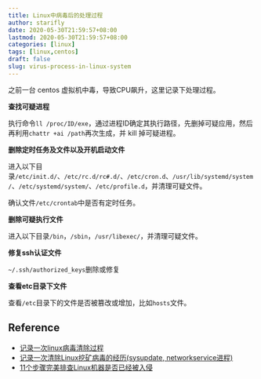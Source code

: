 ```yaml
---
title: Linux中病毒后的处理过程
author: starifly
date: 2020-05-30T21:59:57+08:00
lastmod: 2020-05-30T21:59:57+08:00
categories: [linux]
tags: [linux,centos]
draft: false
slug: virus-process-in-linux-system
---
```


之前一台 centos 虚拟机中毒，导致CPU飙升，这里记录下处理过程。

**查找可疑进程**

执行命令`ll /proc/ID/exe`，通过进程ID确定其执行路径，先删掉可疑应用，然后再利用`chattr +ai /path`再次生成，并 kill 掉可疑进程。

**删除定时任务及文件以及开机启动文件**

进入以下目录`/etc/init.d/`、`/etc/rc.d/rc#.d/`、`/etc/cron.d`、`/usr/lib/systemd/system/`、`/etc/systemd/system/`、`/etc/profile.d`，并清理可疑文件。

确认文件`/etc/crontab`中是否有定时任务。

**删除可疑执行文件**

进入以下目录`/bin`，`/sbin`，`/usr/libexec/`，并清理可疑文件。

**修复ssh认证文件**

`~/.ssh/authorized_keys`删除或修复

**查看etc目录下文件**

查看`/etc`目录下的文件是否被篡改或增加，比如`hosts`文件。

## Reference

- [记录一次linux病毒清除过程](https://blog.csdn.net/heivy/article/details/50508354)
- [记录一次清除Linux挖矿病毒的经历(sysupdate, networkservice进程)](https://blog.csdn.net/daiyuhe/article/details/95683393)
- [11个步骤完美排查Linux机器是否已经被入侵](https://mp.weixin.qq.com/s/eOQy1_rJdwdYcBZB0Mf-yg)
